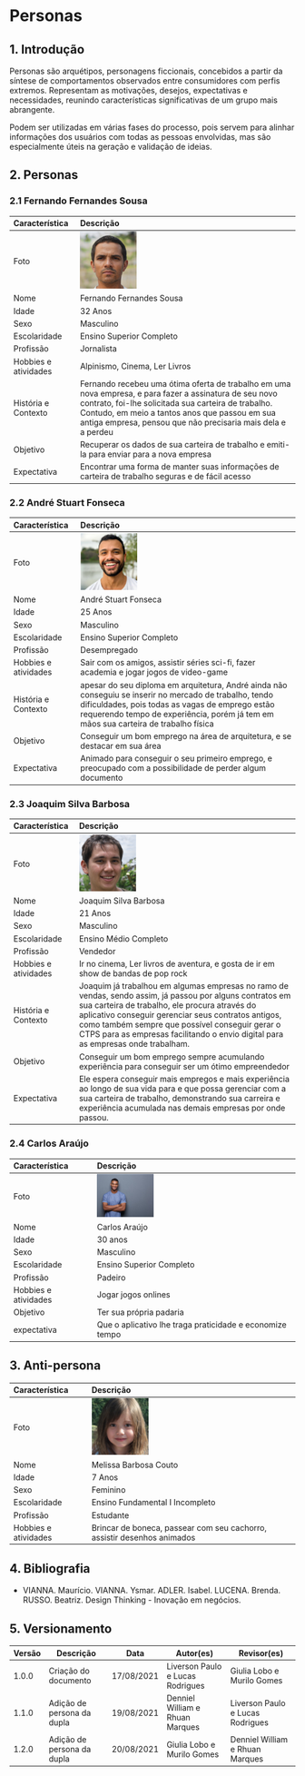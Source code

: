 # Personas

## 1. Introdução

Personas são arquétipos, personagens ficcionais, concebidos a partir da síntese de comportamentos observados entre consumidores com perfis extremos. Representam as motivações, desejos, expectativas e necessidades, reunindo características significativas de um grupo mais abrangente.

Podem ser utilizadas em várias fases do processo, pois servem para alinhar informações dos usuários com todas as pessoas envolvidas, mas são especialmente úteis na geração e validação de ideias.

## 2. Personas

### 2.1 Fernando Fernandes Sousa

| Característica | Descrição
| :--- | :--- | 
| Foto |  <img src="../../assets/fernandofernandes.png" width="100">  |
| Nome |  Fernando Fernandes Sousa |
| Idade | 32 Anos |
| Sexo | Masculino |
| Escolaridade | Ensino Superior Completo |
| Profissão | Jornalista |
| Hobbies e atividades | Alpinismo, Cinema, Ler Livros |
| História e Contexto |  Fernando recebeu uma ótima oferta de trabalho em uma nova empresa, e para fazer a assinatura de seu novo contrato, foi-lhe solicitada sua carteira de trabalho. Contudo, em meio a tantos anos que passou em sua antiga empresa, pensou que não precisaria mais dela e a perdeu |
| Objetivo | Recuperar os dados de sua carteira de trabalho e emiti-la para enviar para a nova empresa |
| Expectativa | Encontrar uma forma de manter suas informações de carteira de trabalho seguras e de fácil acesso |

### 2.2 André Stuart Fonseca

| Característica | Descrição
| :--- | :--- | 
| Foto |  <img src="../../assets/andrestuart.png" width="100">  |
| Nome |  André Stuart Fonseca |
| Idade | 25 Anos |
| Sexo | Masculino |
| Escolaridade | Ensino Superior Completo |
| Profissão | Desempregado |
| Hobbies e atividades | Sair com os amigos, assistir séries sci-fi, fazer academia e jogar jogos de video-game |
| História e Contexto |   apesar do seu diploma em arquitetura, André ainda não conseguiu se inserir no mercado de trabalho, tendo dificuldades, pois todas as vagas de emprego estão requerendo tempo de experiência, porém já tem em mãos sua carteira de trabalho física |
| Objetivo | Conseguir um bom emprego na área de arquitetura, e se destacar em sua área |
| Expectativa | Animado para conseguir o seu primeiro emprego, e preocupado com a possibilidade de perder algum documento |

### 2.3 Joaquim Silva Barbosa

| Característica | Descrição
| :--- | :--- | 
| Foto |  <img src="../../assets/joaquimbarbosa.jfif" width="100">  |
| Nome |  Joaquim Silva Barbosa |
| Idade | 21 Anos |
| Sexo | Masculino |
| Escolaridade | Ensino Médio Completo |
| Profissão | Vendedor |
| Hobbies e atividades | Ir no cinema, Ler livros de aventura, e gosta de ir em show de bandas de pop rock |
| História e Contexto | Joaquim já trabalhou em algumas empresas no ramo de vendas, sendo assim, já passou por alguns contratos em sua carteira de trabalho, ele procura através do aplicativo conseguir gerenciar seus contratos antigos, como também sempre que possível conseguir gerar o CTPS para as empresas facilitando o envio digital para as empresas onde trabalham. |
| Objetivo | Conseguir um bom emprego sempre acumulando experiência para conseguir ser um ótimo empreendedor |
| Expectativa | Ele espera conseguir mais empregos e mais experiência ao longo de sua vida para e que possa gerenciar com a sua carteira de trabalho, demonstrando sua carreira e experiência acumulada nas demais empresas por onde passou. |

### 2.4 Carlos Araújo
|Característica| Descrição |
| :--- | :--- |
|Foto| <img src="../../assets/carlosaraujo.jpg" width="100"> |
| Nome | Carlos Araújo |
| Idade | 30 anos |
| Sexo | Masculino |
| Escolaridade | Ensino Superior Completo |
| Profissão | Padeiro |
| Hobbies e atividades | Jogar jogos onlines |
| Objetivo |  Ter sua própria padaria |
| expectativa | Que o aplicativo lhe traga praticidade e economize tempo |

## 3. Anti-persona

| Característica | Descrição
| :--- | :--- | 
| Foto |  <img src="../../assets/melissabarbosa.png" width="100">  |
| Nome |  Melissa Barbosa Couto |
| Idade | 7 Anos |
| Sexo | Feminino |
| Escolaridade | Ensino Fundamental I Incompleto |
| Profissão | Estudante |
| Hobbies e atividades | Brincar de boneca, passear com seu cachorro, assistir desenhos animados |


## 4. Bibliografia

* VIANNA. Maurício. VIANNA. Ysmar. ADLER. Isabel. LUCENA. Brenda. RUSSO. Beatriz. Design Thinking - Inovação em negócios.

## 5. Versionamento

| Versão | Descrição| Data| Autor(es)| Revisor(es)|
|--------|----------|-----|----------|------------|
| 1.0.0 | Criação do documento| 17/08/2021 | Liverson Paulo e Lucas Rodrigues | Giulia Lobo e Murilo Gomes |
| 1.1.0 | Adição de persona da dupla | 19/08/2021 | Denniel William e Rhuan Marques | Liverson Paulo e Lucas Rodrigues |
| 1.2.0 | Adição de persona da dupla | 20/08/2021 | Giulia Lobo e Murilo Gomes | Denniel William e Rhuan Marques |
